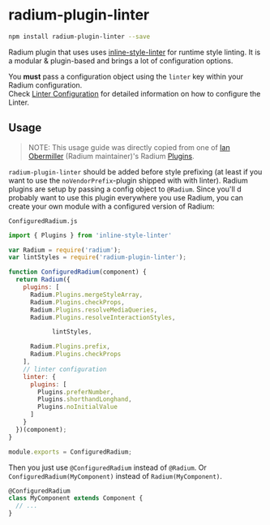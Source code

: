 # radium-plugin-linter
```bash
npm install radium-plugin-linter --save
```
Radium plugin that uses uses [inline-style-linter](https://github.com/rofrischmann/inline-style-linter) for runtime style linting.
It is a modular & plugin-based and brings a lot of configuration options.

You **must** pass a configuration object using the `linter` key within your Radium configuration. <br>
Check [Linter Configuration](https://github.com/rofrischmann/inline-style-linter/blob/master/docs/Configuration.md) for detailed information on how to configure the Linter.


## Usage
> NOTE: This usage guide was directly copied from one of [Ian Obermiller](https://github.com/ianobermiller) (Radium maintainer)'s Radium [Plugins](https://github.com/ianobermiller/radium-plugin-validity-pseudos).

`radium-plugin-linter` should be added before style prefixing (at least if you want to use the `noVendorPrefix`-plugin shipped with with linter). Radium plugins are setup by passing a config object to `@Radium`. Since you'll d probably want to use this plugin everywhere you use Radium, you can create your own module with a configured version of Radium:

`ConfiguredRadium.js`

```js
import { Plugins } from 'inline-style-linter'

var Radium = require('radium');
var lintStyles = require('radium-plugin-linter');

function ConfiguredRadium(component) {
  return Radium({
    plugins: [
      Radium.Plugins.mergeStyleArray,
      Radium.Plugins.checkProps,
      Radium.Plugins.resolveMediaQueries,
      Radium.Plugins.resolveInteractionStyles,

			lintStyles,

      Radium.Plugins.prefix,
      Radium.Plugins.checkProps
    ],
    // linter configuration
    linter: {
      plugins: [
        Plugins.preferNumber,
        Plugins.shorthandLonghand,
        Plugins.noInitialValue
      ]
    }
  })(component);
}

module.exports = ConfiguredRadium;

```

Then you just use `@ConfiguredRadium` instead of `@Radium`. Or `ConfiguredRadium(MyComponent)` instead of `Radium(MyComponent)`.

```js
@ConfiguredRadium
class MyComponent extends Component {
  // ...
}
```
